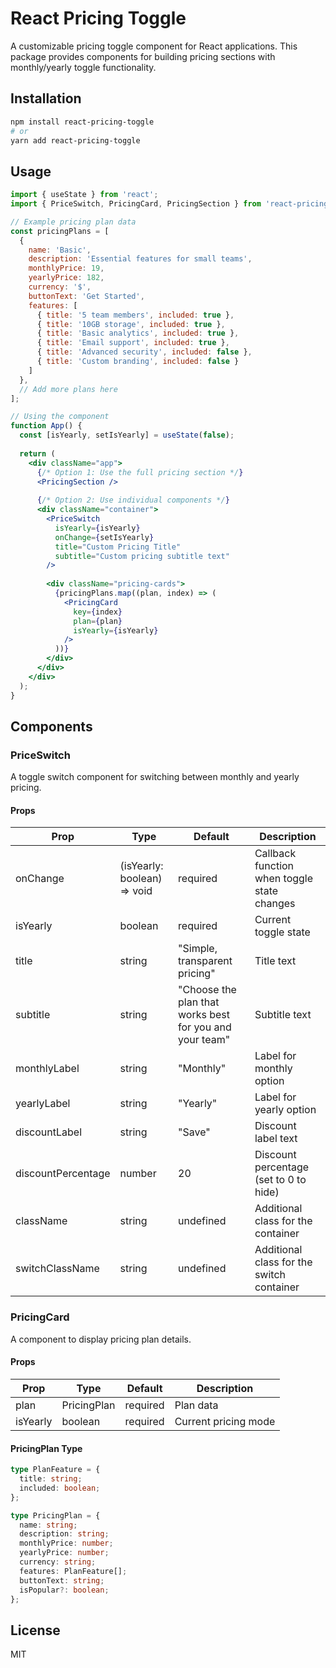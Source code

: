 
# React Pricing Toggle

A customizable pricing toggle component for React applications. This package provides components for building pricing sections with monthly/yearly toggle functionality.

## Installation

```bash
npm install react-pricing-toggle
# or
yarn add react-pricing-toggle
```

## Usage

```jsx
import { useState } from 'react';
import { PriceSwitch, PricingCard, PricingSection } from 'react-pricing-toggle';

// Example pricing plan data
const pricingPlans = [
  {
    name: 'Basic',
    description: 'Essential features for small teams',
    monthlyPrice: 19,
    yearlyPrice: 182,
    currency: '$',
    buttonText: 'Get Started',
    features: [
      { title: '5 team members', included: true },
      { title: '10GB storage', included: true },
      { title: 'Basic analytics', included: true },
      { title: 'Email support', included: true },
      { title: 'Advanced security', included: false },
      { title: 'Custom branding', included: false }
    ]
  },
  // Add more plans here
];

// Using the component
function App() {
  const [isYearly, setIsYearly] = useState(false);
  
  return (
    <div className="app">
      {/* Option 1: Use the full pricing section */}
      <PricingSection />
      
      {/* Option 2: Use individual components */}
      <div className="container">
        <PriceSwitch 
          isYearly={isYearly}
          onChange={setIsYearly}
          title="Custom Pricing Title"
          subtitle="Custom pricing subtitle text"
        />
        
        <div className="pricing-cards">
          {pricingPlans.map((plan, index) => (
            <PricingCard 
              key={index}
              plan={plan}
              isYearly={isYearly}
            />
          ))}
        </div>
      </div>
    </div>
  );
}
```

## Components

### PriceSwitch

A toggle switch component for switching between monthly and yearly pricing.

#### Props

| Prop | Type | Default | Description |
|------|------|---------|-------------|
| onChange | (isYearly: boolean) => void | required | Callback function when toggle state changes |
| isYearly | boolean | required | Current toggle state |
| title | string | "Simple, transparent pricing" | Title text |
| subtitle | string | "Choose the plan that works best for you and your team" | Subtitle text |
| monthlyLabel | string | "Monthly" | Label for monthly option |
| yearlyLabel | string | "Yearly" | Label for yearly option |
| discountLabel | string | "Save" | Discount label text |
| discountPercentage | number | 20 | Discount percentage (set to 0 to hide) |
| className | string | undefined | Additional class for the container |
| switchClassName | string | undefined | Additional class for the switch container |

### PricingCard

A component to display pricing plan details.

#### Props

| Prop | Type | Default | Description |
|------|------|---------|-------------|
| plan | PricingPlan | required | Plan data |
| isYearly | boolean | required | Current pricing mode |

#### PricingPlan Type

```typescript
type PlanFeature = {
  title: string;
  included: boolean;
};

type PricingPlan = {
  name: string;
  description: string;
  monthlyPrice: number;
  yearlyPrice: number;
  currency: string;
  features: PlanFeature[];
  buttonText: string;
  isPopular?: boolean;
};
```

## License

MIT
